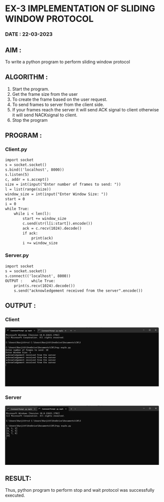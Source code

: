 # EX-3 IMPLEMENTATION OF SLIDING WINDOW PROTOCOL


### DATE : 22-03-2023

## AIM :
To write a python program to perform sliding window protocol
## ALGORITHM :
1. Start the program.
2. Get the frame size from the user
3. To create the frame based on the user request.
4. To send frames to server from the client side.
5. If your frames reach the server it will send ACK signal to client otherwise it
will send NACKsignal to client.
6. Stop the program


## PROGRAM :
### Client.py
```
import socket
s = socket.socket()
s.bind(('localhost', 8000))
s.listen(5)
c, addr = s.accept()
size = int(input("Enter number of frames to send: "))
l = list(range(size))
window_size = int(input("Enter Window Size: "))
start = 0
i = 0
while True:
    while i < len(l):
        start += window_size
        c.send(str(l[i:start]).encode())
        ack = c.recv(1024).decode()
        if ack:
            print(ack)
        i += window_size
```
### Server.py
```
import socket
s = socket.socket()
s.connect(('localhost', 8000))
OUTPUT :	while True:
    print(s.recv(1024).decode())
    s.send("acknowledgement received from the server".encode())
```




## OUTPUT :
### Client
![](1.png)
### Server
![](2.png)

## RESULT:
Thus, python program to perform stop and wait protocol was successfully executed.
